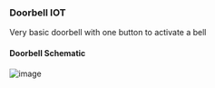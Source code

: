 ### Doorbell IOT
Very basic doorbell with one button to activate a bell

#### Doorbell Schematic
![image](../images/riscv_dooorbell.png)
